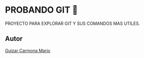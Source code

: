 # PROBANDO GIT 🐙
PROYECTO PARA EXPLORAR GIT Y SUS COMANDOS 
MAS UTILES.
## Autor
[Guizar Carmona Mario](https://guizar636-humble-goldfish-pv4rjj4wx993944j.github.dev/)

